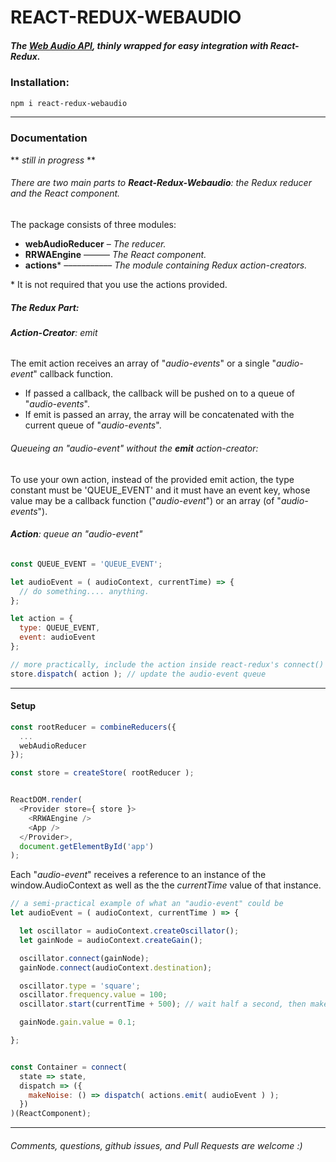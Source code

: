 # **REACT-REDUX-WEBAUDIO**
##### The [Web Audio API](https://developer.mozilla.org/en-US/docs/Web/API/Web_Audio_API), thinly wrapped for easy integration with React-Redux.


### **Installation:**
```bash
npm i react-redux-webaudio
```

---

### **Documentation**
\*\* _still in progress_ \*\*

###### There are two main parts to **React-Redux-Webaudio**: the Redux reducer and the React component.


The package consists of three modules:
  - **webAudioReducer** – *The reducer.*
  - **RRWAEngine** –––––– *The React component.*
  - **actions**\* ––––––––––– *The module containing Redux action-creators.*

  \* It is not required that you use the actions provided.


##### The Redux Part:
###### **Action-Creator**: emit

  The emit action receives an array of "*audio-events*" or a single "*audio-event*" callback function.
- If passed a callback, the callback will be pushed on to a queue of "*audio-events*".
- If emit is passed an array, the array will be concatenated with the current queue of "*audio-events*".

###### Queueing an "*audio-event*" without the **emit** action-creator:
To use your own action, instead of the provided emit action, the type constant must be 'QUEUE_EVENT' and it must have an event key, whose value may be a callback function ("*audio-event*") or an array (of "*audio-events*").

###### **Action**: queue an "*audio-event*"

```javascript
const QUEUE_EVENT = 'QUEUE_EVENT';

let audioEvent = ( audioContext, currentTime) => {
  // do something.... anything.
};

let action = {
  type: QUEUE_EVENT,
  event: audioEvent
};

// more practically, include the action inside react-redux's connect()
store.dispatch( action ); // update the audio-event queue
```

---

#### Setup
```javascript
const rootReducer = combineReducers({
  ...
  webAudioReducer
});

const store = createStore( rootReducer );


ReactDOM.render(
  <Provider store={ store }>
    <RRWAEngine />
    <App />
  </Provider>,
  document.getElementById('app')
);
```

Each "*audio-event*" receives a reference to an instance of the window.AudioContext as well as the the *currentTime* value of that instance.

```javascript
// a semi-practical example of what an "audio-event" could be
let audioEvent = ( audioContext, currentTime ) => {

  let oscillator = audioContext.createOscillator();
  let gainNode = audioContext.createGain();

  oscillator.connect(gainNode);
  gainNode.connect(audioContext.destination);

  oscillator.type = 'square';
  oscillator.frequency.value = 100;
  oscillator.start(currentTime + 500); // wait half a second, then make sound.

  gainNode.gain.value = 0.1;

};


const Container = connect(
  state => state,
  dispatch => ({
    makeNoise: () => dispatch( actions.emit( audioEvent ) );
  })
)(ReactComponent);
```
---

###### *Comments, questions, github issues, and Pull Requests are welcome* :)
